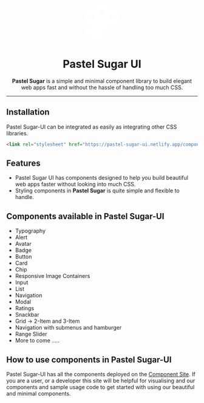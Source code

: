 <p align="center">
  <a href="https://github.com/dhruvin25799/PS-Component-Library" rel="noopener" target="_blank"><svg  width="100" xmlns="http://www.w3.org/2000/svg" viewBox="0 0 512 512"><!--! Font Awesome Pro 6.0.0 by @fontawesome - https://fontawesome.com License - https://fontawesome.com/license (Commercial License) Copyright 2022 Fonticons, Inc. --><path style="fill: white;" d="M512 255.1C512 256.9 511.1 257.8 511.1 258.7C511.6 295.2 478.4 319.1 441.9 319.1H344C317.5 319.1 296 341.5 296 368C296 371.4 296.4 374.7 297 377.9C299.2 388.1 303.5 397.1 307.9 407.8C313.9 421.6 320 435.3 320 449.8C320 481.7 298.4 510.5 266.6 511.8C263.1 511.9 259.5 512 256 512C114.6 512 0 397.4 0 256C0 114.6 114.6 0 256 0C397.4 0 512 114.6 512 256V255.1zM96 255.1C78.33 255.1 64 270.3 64 287.1C64 305.7 78.33 319.1 96 319.1C113.7 319.1 128 305.7 128 287.1C128 270.3 113.7 255.1 96 255.1zM128 191.1C145.7 191.1 160 177.7 160 159.1C160 142.3 145.7 127.1 128 127.1C110.3 127.1 96 142.3 96 159.1C96 177.7 110.3 191.1 128 191.1zM256 63.1C238.3 63.1 224 78.33 224 95.1C224 113.7 238.3 127.1 256 127.1C273.7 127.1 288 113.7 288 95.1C288 78.33 273.7 63.1 256 63.1zM384 191.1C401.7 191.1 416 177.7 416 159.1C416 142.3 401.7 127.1 384 127.1C366.3 127.1 352 142.3 352 159.1C352 177.7 366.3 191.1 384 191.1z"/></svg></a></p>
</p>

<h1 align="center"><b>Pastel Sugar UI</b></h1>

<div align="center">

 **Pastel Sugar**  is a simple and minimal component library to build elegant web apps fast and without the hassle of handling too much CSS.


</div>

---

## **Installation** 

Pastel Sugar-UI can be integrated as easily as integrating other CSS libraries.

```html
<link rel="stylesheet" href="https://pastel-sugar-ui.netlify.app/components.css">
```

## **Features**
* Pastel Sugar UI has components designed to help you build beautiful web apps faster without looking into much CSS.
* Styling components in **Pastel Sugar** is quite simple and flexible to handle.


## **Components available in Pastel Sugar-UI**
* Typography
* Alert
* Avatar
* Badge
* Button
* Card
* Chip
* Responsive Image Containers
* Input
* List
* Navigation
* Modal
* Ratings
* Snackbar
* Grid -> 2-Item and 3-Item
* Navigation with submenus and hamburger
* Range Slider
* More to come .....



## **How to use components in Pastel Sugar-UI**
Pastel Sugar-UI has all the components deployed on the [Component Site](https://pastel-sugar-ui.netlify.app/examples/typography). If you are a user, or a developer this site will be helpful for visualising and our components and sample usage code to get started with using our beautiful and minimal components.
